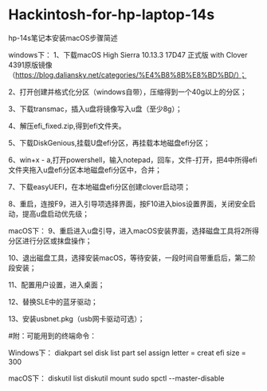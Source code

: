 # Hackintosh-for-hp-laptop-14s
hp-14s笔记本安装macOS步骤简述

windows下：
1、下载macOS High Sierra 10.13.3 17D47 正式版 with Clover 4391原版镜像（https://blog.daliansky.net/categories/%E4%B8%8B%E8%BD%BD/）；

2、打开创建并格式化分区（windows自带），压缩得到一个40g以上的分区；

3、下载transmac，插入u盘将镜像写入u盘（至少8g）；

4、解压efi_fixed.zip,得到efi文件夹。

5、下载DiskGenious,挂载U盘efi分区，再挂载本地磁盘efi分区；

6、win+x - a,打开powershell，输入notepad，回车，文件-打开，把4中所得efi文件夹拖入u盘efi分区本地磁盘efi分区中，合并；

7、下载easyUEFI，在本地磁盘efi分区创建clover启动项；

8、重启，连按F9，进入引导项选择界面，按F10进入bios设置界面，关闭安全启动，提高u盘启动优先级；


macOS下：
9、重启进入u盘引导，进入macOS安装界面，选择磁盘工具将2所得分区进行分区或抹盘操作；

10、退出磁盘工具，选择安装macOS，等待安装，一段时间自带重启后，第二阶段安装；

11、配置用户设置，进入桌面；

12、替换SLE中的蓝牙驱动；

13、安装usbnet.pkg（usb网卡驱动可选）；



#附：可能用到的终端命令：

Windows下：
 diakpart
 sel disk <disk id>
 list part
 sel <partition id>
 assign letter = <letter>
 creat efi size = 300
  
macOS下：
 diskutil list
 diskutil mount
 sudo spctl --master-disable

 
